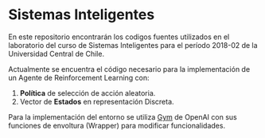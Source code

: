 # Sistemas Inteligentes

En este repositorio encontrarán los codigos fuentes utilizados en el laboratorio del curso de Sistemas Inteligentes para el período 2018-02 de la Universidad Central de Chile.

Actualmente se encuentra el código necesario para la implementación de un Agente de Reinforcement Learning con:

1. **Política** de selección de acción aleatoria.
2. Vector de **Estados** en representación Discreta.

Para la implementación del entorno se utiliza [Gym](https://github.com/openai/gym/) de OpenAI con sus funciones de envoltura (Wrapper) para modificar funcionalidades.
